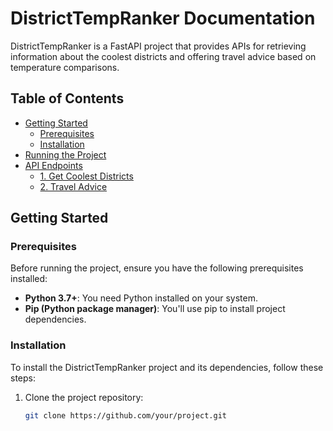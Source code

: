 # DistrictTempRanker Documentation

DistrictTempRanker is a FastAPI project that provides APIs for retrieving information about the coolest districts and offering travel advice based on temperature comparisons.

## Table of Contents

- [Getting Started](#getting-started)
  - [Prerequisites](#prerequisites)
  - [Installation](#installation)
- [Running the Project](#running-the-project)
- [API Endpoints](#api-endpoints)
  - [1. Get Coolest Districts](#1-get-coolest-districts)
  - [2. Travel Advice](#2-travel-advice)

## Getting Started

### Prerequisites

Before running the project, ensure you have the following prerequisites installed:

- **Python 3.7+**: You need Python installed on your system.
- **Pip (Python package manager)**: You'll use pip to install project dependencies.

### Installation

To install the DistrictTempRanker project and its dependencies, follow these steps:

1. Clone the project repository:

   ```bash
   git clone https://github.com/your/project.git
